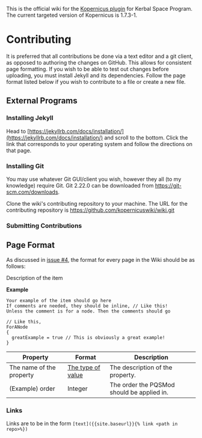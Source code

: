 This is the official wiki for the [Kopernicus plugin](https://github.com/Kopernicus/Kopernicus) for Kerbal Space Program. 
The current targeted version of Kopernicus is 1.7.3-1.

# Contributing
It is preferred that all contributions be done via a text editor and a git client, as opposed to authoring the changes on GitHub.
This allows for consistent page formatting. If you wish to be able to test out changes before uploading, you must install Jekyll and its dependencies. Follow the page format listed below if you wish to contribute to a file or create a new file.

## External Programs
### Installing Jekyll
Head to [https://jekyllrb.com/docs/installation/](https://jekyllrb.com/docs/installation/) and scroll to the bottom. 
Click the link that corresponds to your operating system and follow the directions on that page.

### Installing Git
You may use whatever Git GUI/client you wish, however they all (to my knowledge) require Git. Git 2.22.0 can be downloaded from https://git-scm.com/downloads.

Clone the wiki's contributing repository to your machine. The URL for the contributing repository is https://github.com/kopernicuswiki/wiki.git

### Submitting Contributions
## Page Format
As discussed in [issue #4](https://github.com/kopernicuswiki/kopernicuswiki.github.io/issues/4), the format for every page in the Wiki should be as follows:

Description of the item

**Example**
```
Your example of the item should go here
If comments are needed, they should be inline, // Like this!
Unless the comment is for a node. Then the comments should go

// Like this,
ForANode
{
  greatExample = true // This is obviously a great example!
}
```

|Property|Format|Description|
|--------|------|-----------|
|The name of the property|[The type of value](main/datatypes.md)|The description of the property.|
|(Example) order|Integer|The order the PQSMod should be applied in.| 

### Links
Links are to be in the form `[text]({{site.baseurl}}{% link <path in repo>%})`
